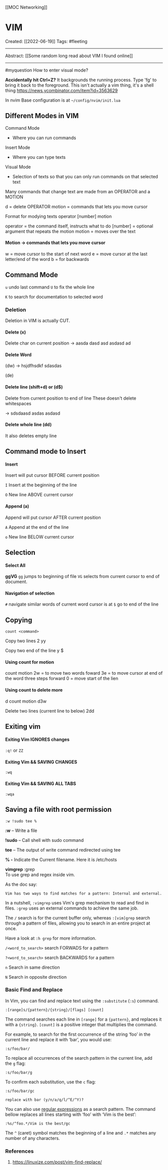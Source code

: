 [[MOC Networking]]

# VIM
Created:  [[2022-06-19]]
Tags: #fleeting 

---
Abstract:
[[Some random long read about VIM I found online]]

---
#myquestion How to enter visual mode?



**Accidentally hit Ctrl+Z?**
It backgrounds the running process. Type 'fg' to bring it back to the foreground. This isn't actually a vim thing, it's a shell thing
https://news.ycombinator.com/item?id=3563629

In nvim
Base configuration is at `~/config/nvim/init.lua`


## Different Modes in VIM

Command Mode
- Where you can run commands

Insert Mode
- Where you can type texts

Visual Mode
- Selection of texts so that you can only run commands on that selected text


Many commands that change text 
are made from an OPERATOR and a MOTION 

d = delete OPERATOR
motion = commands that lets you move cursor

Format for modying texts
operator [number] motion

operator = the command itself, instructs what to do
[number] = optional argument that repeats the motion
motion = moves over the text


#### Motion -> commands that lets you move cursor
w = move cursor to the start of next word
e = move cursor at the last letter/end of the word
b = for backwards



## Command Mode
`u` undo last command
`U` to fix the whole line 


`K` to search for documentation to selected word

### Deletion
Deletion in VIM is actually CUT. 
#### Delete (x)
Delete char on current position
-> aasda dasd asd asdasd ad

#### Delete Word
(dw)
->  hsjdfhsdkf sdasdas

(de)


#### Delete line (shift+d) or (d$)
Delete from current position to end of line
These doesn't delete whitespaces

-> sdsdaasd asdas asdasd

 

#### Delete whole line (dd) 
It also deletes empty line



## Command mode to Insert

#### Insert
Insert will put cursor BEFORE current position

`I`       Insert at the beginning of the line

`O`       New line ABOVE current cursor 



#### Append (a) 
Append will put cursor AFTER current position

`A`       Append at the end of the line

`o`       New line BELOW current cursor  




## Selection
#### Select All
**ggVG**
`gg` jumps to beginning of file
`VG` selects from current cursor to end of document.

#### Navigation of selection
`#` navigate similar words of current word cursor is at
`$` go to end of the line

## Copying
`count <command>`

Copy two lines
2 yy


Copy two end of the line
y $



#### Using count for motion 
count  motion
2w = to move two words foward
3e = to move cursor at end of the word three steps forward
0 = move start of the lien

#### Using count to delete more
d  count  motion
d3w

Delete two lines (current line to below)
2dd

## Exiting vim
#### Exiting Vim IGNORES changes 
`:q!`  or `ZZ`

#### Exiting Vim && SAVING CHANGES
`:wq`

#### Exiting Vim && SAVING ALL TABS
`:wqa`


## Saving a file with root permission
```
:w !sudo tee %
```

**:w** – Write a file

**!sudo** – Call shell with sudo command

**tee** – The output of write command redirected using tee

**% -** Indicate the Current filename. Here it is /etc/hosts



**vimgrep**
:grep  
To use grep and regex inside vim. 


As the doc say:
```
Vim has two ways to find matches for a pattern: Internal and external.
```

In a nutshell, `:vimgrep` uses Vim's grep mechanism to read and find in files. `:grep` uses an external commands to achieve the same job.

The `/` search is for the current buffer only, whereas `:[vim]grep` search through a pattern of files, allowing you to search in an entire project at once.

Have a look at `:h grep` for more information.

`/<word_to_search>`    search FORWADS for a pattern

`?<word_to_search>`   search BACKWARDS for a pattern

`n`               Search in same direction

`N`               Search in opposite direction


### Basic Find and Replace

In Vim, you can find and replace text using the `:substitute` (`:s`) command.
```vi
:[range]s/{pattern}/{string}/[flags] [count]
```

The command searches each line in `[range]` for a `{pattern}`, and replaces it with a `{string}`. `[count]` is a positive integer that multiplies the command.

For example, to search for the first occurrence of the string ‘foo’ in the current line and replace it with ‘bar’, you would use:
```vi
:s/foo/bar/
```

To replace all occurrences of the search pattern in the current line, add the `g` flag:
```vi
:s/foo/bar/g
```

To confirm each substitution, use the `c` flag:

```vi
:s/foo/bar/gc
```

```output
replace with bar (y/n/a/q/l/^E/^Y)?
```


You can also use [regular expressions](https://linuxize.com/post/regular-expressions-in-grep/) as a search pattern. The command bellow replaces all lines starting with ‘foo’ with ‘Vim is the best’:

```output
:%s/^foo.*/Vim is the best/gc
```

The `^` (caret) symbol matches the beginning of a line and `.*` matches any number of any characters.



### References
1. https://linuxize.com/post/vim-find-replace/